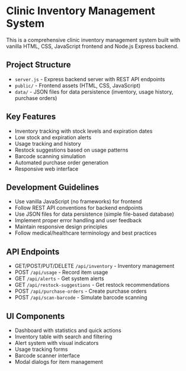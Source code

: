 <!-- Use this file to provide workspace-specific custom instructions to Copilot. For more details, visit https://code.visualstudio.com/docs/copilot/copilot-customization#_use-a-githubcopilotinstructionsmd-file -->

# Clinic Inventory Management System

This is a comprehensive clinic inventory management system built with vanilla HTML, CSS, JavaScript frontend and Node.js Express backend.

## Project Structure
- `server.js` - Express backend server with REST API endpoints
- `public/` - Frontend assets (HTML, CSS, JavaScript)
- `data/` - JSON files for data persistence (inventory, usage history, purchase orders)

## Key Features
- Inventory tracking with stock levels and expiration dates
- Low stock and expiration alerts
- Usage tracking and history
- Restock suggestions based on usage patterns
- Barcode scanning simulation
- Automated purchase order generation
- Responsive web interface

## Development Guidelines
- Use vanilla JavaScript (no frameworks) for frontend
- Follow REST API conventions for backend endpoints
- Use JSON files for data persistence (simple file-based database)
- Implement proper error handling and user feedback
- Maintain responsive design principles
- Follow medical/healthcare terminology and best practices

## API Endpoints
- GET/POST/PUT/DELETE `/api/inventory` - Inventory management
- POST `/api/usage` - Record item usage
- GET `/api/alerts` - Get system alerts
- GET `/api/restock-suggestions` - Get restock recommendations
- POST `/api/purchase-orders` - Create purchase orders
- POST `/api/scan-barcode` - Simulate barcode scanning

## UI Components
- Dashboard with statistics and quick actions
- Inventory table with search and filtering
- Alert system with visual indicators
- Usage tracking forms
- Barcode scanner interface
- Modal dialogs for item management
